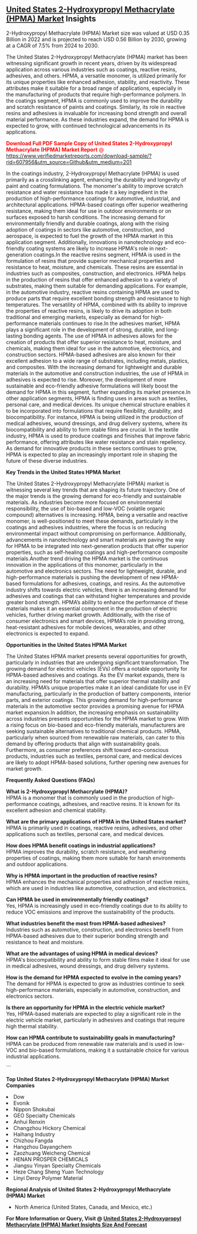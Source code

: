<h2><a href="https://www.verifiedmarketreports.com/download-sample/?rid=607956&amp;utm_source=Github&amp;utm_medium=201" target="_blank">United States 2-Hydroxypropyl Methacrylate (HPMA) Market</a> Insights</h2><p>2-Hydroxypropyl Methacrylate (HPMA) Market size was valued at USD 0.35 Billion in 2022 and is projected to reach USD 0.56 Billion by 2030, growing at a CAGR of 7.5% from 2024 to 2030.</p><p><p>The United States 2-Hydroxypropyl Methacrylate (HPMA) market has been witnessing significant growth in recent years, driven by its widespread application across various industries such as coatings, reactive resins, adhesives, and others. HPMA, a versatile monomer, is utilized primarily for its unique properties like enhanced adhesion, stability, and reactivity. These attributes make it suitable for a broad range of applications, especially in the manufacturing of products that require high-performance polymers. In the coatings segment, HPMA is commonly used to improve the durability and scratch resistance of paints and coatings. Similarly, its role in reactive resins and adhesives is invaluable for increasing bond strength and overall material performance. As these industries expand, the demand for HPMA is expected to grow, with continued technological advancements in its applications. <p><span class=""><span style="color: #ff0000;"><strong>Download Full PDF Sample Copy of United States 2-Hydroxypropyl Methacrylate (HPMA) Market Report</strong> @ </span><a href="https://www.verifiedmarketreports.com/download-sample/?rid=607956&amp;utm_source=Github&amp;utm_medium=201" target="_blank">https://www.verifiedmarketreports.com/download-sample/?rid=607956&amp;utm_source=Github&amp;utm_medium=201</a></span></p></p><p>In the coatings industry, 2-Hydroxypropyl Methacrylate (HPMA) is used primarily as a crosslinking agent, enhancing the durability and longevity of paint and coating formulations. The monomer's ability to improve scratch resistance and water resistance has made it a key ingredient in the production of high-performance coatings for automotive, industrial, and architectural applications. HPMA-based coatings offer superior weathering resistance, making them ideal for use in outdoor environments or on surfaces exposed to harsh conditions. The increasing demand for environmentally friendly and durable coatings, along with the rising adoption of coatings in sectors like automotive, construction, and aerospace, is expected to fuel the growth of the HPMA market in this application segment. Additionally, innovations in nanotechnology and eco-friendly coating systems are likely to increase HPMA's role in next-generation coatings.In the reactive resins segment, HPMA is used in the formulation of resins that provide superior mechanical properties and resistance to heat, moisture, and chemicals. These resins are essential in industries such as composites, construction, and electronics. HPMA helps in the production of resins that offer enhanced adhesion to a variety of substrates, making them suitable for demanding applications. For example, in the automotive industry, reactive resins containing HPMA are used to produce parts that require excellent bonding strength and resistance to high temperatures. The versatility of HPMA, combined with its ability to improve the properties of reactive resins, is likely to drive its adoption in both traditional and emerging markets, especially as demand for high-performance materials continues to rise.In the adhesives market, HPMA plays a significant role in the development of strong, durable, and long-lasting bonding agents. The use of HPMA in adhesives allows for the creation of products that offer superior resistance to heat, moisture, and chemicals, making them ideal for use in the automotive, electronics, and construction sectors. HPMA-based adhesives are also known for their excellent adhesion to a wide range of substrates, including metals, plastics, and composites. With the increasing demand for lightweight and durable materials in the automotive and construction industries, the use of HPMA in adhesives is expected to rise. Moreover, the development of more sustainable and eco-friendly adhesive formulations will likely boost the demand for HPMA in this segment, further expanding its market presence.In other application segments, HPMA is finding uses in areas such as textiles, personal care, and medical devices. Its unique chemical structure enables it to be incorporated into formulations that require flexibility, durability, and biocompatibility. For instance, HPMA is being utilized in the production of medical adhesives, wound dressings, and drug delivery systems, where its biocompatibility and ability to form stable films are crucial. In the textile industry, HPMA is used to produce coatings and finishes that improve fabric performance, offering attributes like water resistance and stain repellency. As demand for innovative products in these sectors continues to grow, HPMA is expected to play an increasingly important role in shaping the future of these diverse industries.<p><b>Key Trends in the United States HPMA Market</b></p><p>The United States 2-Hydroxypropyl Methacrylate (HPMA) market is witnessing several key trends that are shaping its future trajectory. One of the major trends is the growing demand for eco-friendly and sustainable materials. As industries become more focused on environmental responsibility, the use of bio-based and low-VOC (volatile organic compound) alternatives is increasing. HPMA, being a versatile and reactive monomer, is well-positioned to meet these demands, particularly in the coatings and adhesives industries, where the focus is on reducing environmental impact without compromising on performance. Additionally, advancements in nanotechnology and smart materials are paving the way for HPMA to be integrated into next-generation products that offer superior properties, such as self-healing coatings and high-performance composite materials.Another trend driving the HPMA market is the continuous innovation in the applications of this monomer, particularly in the automotive and electronics sectors. The need for lightweight, durable, and high-performance materials is pushing the development of new HPMA-based formulations for adhesives, coatings, and resins. As the automotive industry shifts towards electric vehicles, there is an increasing demand for adhesives and coatings that can withstand higher temperatures and provide greater bond strength. HPMA’s ability to enhance the performance of these materials makes it an essential component in the production of electric vehicles, further driving market growth. Additionally, with the rise of consumer electronics and smart devices, HPMA’s role in providing strong, heat-resistant adhesives for mobile devices, wearables, and other electronics is expected to expand.<p><b>Opportunities in the United States HPMA Market</b></p><p>The United States HPMA market presents several opportunities for growth, particularly in industries that are undergoing significant transformation. The growing demand for electric vehicles (EVs) offers a notable opportunity for HPMA-based adhesives and coatings. As the EV market expands, there is an increasing need for materials that offer superior thermal stability and durability. HPMA’s unique properties make it an ideal candidate for use in EV manufacturing, particularly in the production of battery components, interior parts, and exterior coatings. This growing demand for high-performance materials in the automotive sector provides a promising avenue for HPMA market expansion.In addition, the increasing emphasis on sustainability across industries presents opportunities for the HPMA market to grow. With a rising focus on bio-based and eco-friendly materials, manufacturers are seeking sustainable alternatives to traditional chemical products. HPMA, particularly when sourced from renewable raw materials, can cater to this demand by offering products that align with sustainability goals. Furthermore, as consumer preferences shift toward eco-conscious products, industries such as textiles, personal care, and medical devices are likely to adopt HPMA-based solutions, further opening new avenues for market growth.<p><b>Frequently Asked Questions (FAQs)</b></p><p><b>What is 2-Hydroxypropyl Methacrylate (HPMA)?</b><br>HPMA is a monomer that is commonly used in the production of high-performance coatings, adhesives, and reactive resins. It is known for its excellent adhesion and chemical stability.</p><p><b>What are the primary applications of HPMA in the United States market?</b><br>HPMA is primarily used in coatings, reactive resins, adhesives, and other applications such as textiles, personal care, and medical devices.</p><p><b>How does HPMA benefit coatings in industrial applications?</b><br>HPMA improves the durability, scratch resistance, and weathering properties of coatings, making them more suitable for harsh environments and outdoor applications.</p><p><b>Why is HPMA important in the production of reactive resins?</b><br>HPMA enhances the mechanical properties and adhesion of reactive resins, which are used in industries like automotive, construction, and electronics.</p><p><b>Can HPMA be used in environmentally friendly coatings?</b><br>Yes, HPMA is increasingly used in eco-friendly coatings due to its ability to reduce VOC emissions and improve the sustainability of the products.</p><p><b>What industries benefit the most from HPMA-based adhesives?</b><br>Industries such as automotive, construction, and electronics benefit from HPMA-based adhesives due to their superior bonding strength and resistance to heat and moisture.</p><p><b>What are the advantages of using HPMA in medical devices?</b><br>HPMA's biocompatibility and ability to form stable films make it ideal for use in medical adhesives, wound dressings, and drug delivery systems.</p><p><b>How is the demand for HPMA expected to evolve in the coming years?</b><br>The demand for HPMA is expected to grow as industries continue to seek high-performance materials, especially in automotive, construction, and electronics sectors.</p><p><b>Is there an opportunity for HPMA in the electric vehicle market?</b><br>Yes, HPMA-based materials are expected to play a significant role in the electric vehicle market, particularly in adhesives and coatings that require high thermal stability.</p><p><b>How can HPMA contribute to sustainability goals in manufacturing?</b><br>HPMA can be produced from renewable raw materials and is used in low-VOC and bio-based formulations, making it a sustainable choice for various industrial applications.</p>```</p><p><strong>Top United States 2-Hydroxypropyl Methacrylate (HPMA) Market Companies</strong></p><div data-test-id=""><p><li>Dow</li><li> Evonik</li><li> Nippon Shokubai</li><li> GEO Specialty Chemicals</li><li> Anhui Renxin</li><li> Changzhou Hickory Chemical</li><li> Haihang Industry</li><li> Chizhou Fangda</li><li> Hangzhou Dayangchem</li><li> Zaozhuang Weicheng Chemical</li><li> HENAN PROSPER CHEMICALS</li><li> Jiangsu Yinyan Specialty Chemicals</li><li> Heze Chang Sheng Yuan Technology</li><li> Linyi Deroy Polymer Material</li></p><div><strong>Regional Analysis of&nbsp;United States 2-Hydroxypropyl Methacrylate (HPMA) Market</strong></div><ul><li dir="ltr"><p dir="ltr">North America&nbsp;(United States, Canada, and Mexico, etc.)</p></li></ul><p><strong>For More Information or Query, Visit @&nbsp;</strong><strong><a href="https://www.verifiedmarketreports.com/product/2-hydroxypropyl-methacrylate-hpma-market/?utm_source=Github&amp;utm_medium=201" target="_blank">United States 2-Hydroxypropyl Methacrylate (HPMA) Market Insights Size And Forecast</a></strong></p></div>
